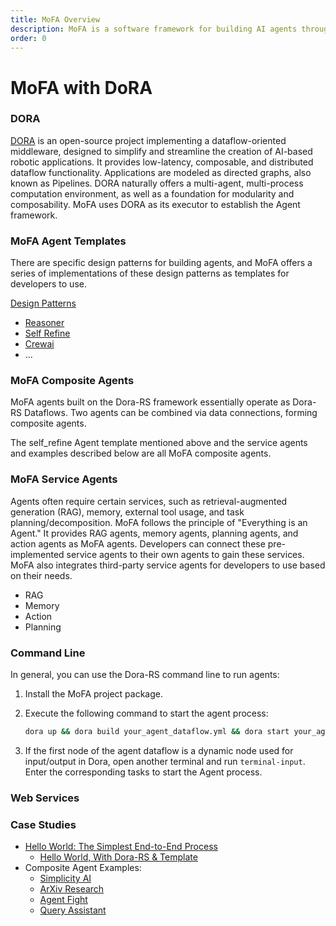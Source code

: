 ```yaml
---
title: MoFA Overview
description: MoFA is a software framework for building AI agents through a composition-based approach
order: 0
---
```


# MoFA with DoRA


### DORA

[DORA](https://github.com/dora-rs/dora) is an open-source project implementing a dataflow-oriented middleware,  designed to simplify and streamline the creation of AI-based robotic applications. It provides low-latency, composable, and distributed dataflow functionality. Applications are modeled as directed graphs, also known as Pipelines. DORA naturally offers a multi-agent, multi-process computation environment, as well as a foundation for modularity and composability. MoFA uses DORA as its executor to establish the Agent framework.

### MoFA Agent Templates

There are specific design patterns for building agents, and MoFA offers a series of implementations of these design patterns as templates for developers to use.

[Design Patterns ](templates/design_patterns.md)

- [Reasoner](templates/reasoner_template.md)
- [Self Refine](templates/self_refine_template.md)
- [Crewai](templates/crewai_template.md)
- ...

### MoFA Composite Agents

MoFA agents built on the Dora-RS framework essentially operate as Dora-RS Dataflows. Two agents can be combined via data connections, forming composite agents.

The self_refine Agent template mentioned above and the service agents and examples described below are all MoFA composite agents.

### MoFA Service Agents

Agents often require certain services, such as retrieval-augmented generation (RAG), memory, external tool usage, and task planning/decomposition. MoFA follows the principle of "Everything is an Agent." It provides RAG agents, memory agents, planning agents, and action agents as MoFA agents. Developers can connect these pre-implemented service agents to their own agents to gain these services. MoFA also integrates third-party service agents for developers to use based on their needs.

- RAG
- Memory
- Action
- Planning

### Command Line

In general, you can use the Dora-RS command line to run agents:

1. Install the MoFA project package.

2. Execute the following command to start the agent process:

   ```sh
   dora up && dora build your_agent_dataflow.yml && dora start your_agent_dataflow.yml --attach
   ```

3. If the first node of the agent dataflow is a dynamic node used for input/output in Dora, open another terminal and run `terminal-input`. Enter the corresponding tasks to start the Agent process.

### Web Services

### Case Studies

- [Hello World: The Simplest End-to-End Process](examples/hello_world.md)
  - [Hello World, With Dora-RS & Template](examples/hello_world_dora.md)
- Composite Agent Examples:
  - [Simplicity AI](../examples/simplicity_ai/README.md)
  - [ArXiv Research](../examples/arxiv_research/README.md)
  - [Agent Fight](../examples/agent_fight/README.md)
  - [Query Assistant](../examples/query_assistant/README.md)
